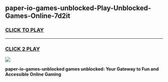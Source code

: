 
## paper-io-games-unblocked-Play-Unblocked-Games-Online-7d2it
<h3>
<a href="https://premium76.site?title=paper-io-games-unblocked&ref=25A">CLICK TO PLAY</a></h3>
<hr>

<h3>
<a href="https://premium76.site?title=paper-io-games-unblocked&ref=25A">CLICK 2 PLAY</a>
  
</h3>

<a href="https://premium76.site?title=paper-io-games-unblocked&ref=25A"><img src="https://clearcache.store/games.png"></a>


**paper-io-games-unblocked games unblocked: Your Gateway to Fun and Accessible Online Gaming**
